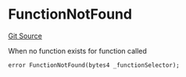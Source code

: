 # FunctionNotFound
[Git Source](https://github.com/thrackle-io/tron/blob/35220e3468902ae927d760ed6963ae4507446c20/src/client/token/handler/diamond/HandlerDiamond.sol)

When no function exists for function called


```solidity
error FunctionNotFound(bytes4 _functionSelector);
```

